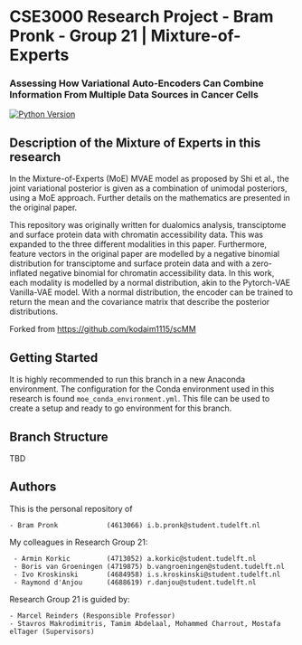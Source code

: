 # CSE3000 Research Project - Bram Pronk - Group 21 | Mixture-of-Experts
### Assessing How Variational Auto-Encoders Can Combine Information From Multiple Data Sources in Cancer Cells

[![Python Version](https://img.shields.io/static/v1.svg?label=minimal_python_version&message=3.8.8&color=blue)](https://www.python.org/downloads)

## Description of the Mixture of Experts in this research
In the Mixture-of-Experts (MoE) MVAE model as proposed by Shi et al., the joint variational posterior is given as a combination of unimodal posteriors, using a MoE approach. Further details on the mathematics are presented in the original paper.

This repository was originally written for dualomics analysis, transciptome and surface protein data with chromatin accessibility data. This was expanded to the three different modalities in this paper. Furthermore, feature vectors in the original paper are modelled by a negative binomial distribution for transciptome and surface protein data and with a zero-inflated negative binomial for chromatin accessibility data. In this work, each modality is modelled by a normal distribution, akin to the Pytorch-VAE Vanilla-VAE model. With a normal distribution, the encoder can be trained to return the mean and the covariance matrix that describe the posterior distributions.

Forked from https://github.com/kodaim1115/scMM

## Getting Started
<!---

This section should contain installation, testing, and running instructions for people who want to get started with the project. 

- These instructions should work on a clean system.
- These instructions should work without having to install an IDE.
- You can specify that the user should have a certain operating system.

--->
It is highly recommended to run this branch in a new Anaconda environment.
The configuration for the Conda environment used in this research is found ```moe_conda_environment.yml```.
This file can be used to create a setup and ready to go environment for this branch.
 
## Branch Structure
TBD

## Authors
This is the personal repository of

    - Bram Pronk            (4613066) i.b.pronk@student.tudelft.nl

My colleagues in Research Group 21:

     - Armin Korkic         (4713052) a.korkic@student.tudelft.nl
     - Boris van Groeningen (4719875) b.vangroeningen@student.tudelft.nl
     - Ivo Kroskinski       (4684958) i.s.kroskinski@student.tudelft.nl
     - Raymond d'Anjou      (4688619) r.danjou@student.tudelft.nl

Research Group 21 is guided by:
    
    - Marcel Reinders (Responsible Professor)
    - Stavros Makrodimitris, Tamim Abdelaal, Mohammed Charrout, Mostafa elTager (Supervisors)
